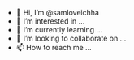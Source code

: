 - 👋 Hi, I’m @samloveichha
- 👀 I’m interested in ...
- 🌱 I’m currently learning ...
- 💞️ I’m looking to collaborate on ...
- 📫 How to reach me ...

<!---
samloveichha/samloveichha is a ✨ special ✨ repository because its `README.md` (this file) appears on your GitHub profile.
You can click the Preview link to take a look at your changes.
--->

